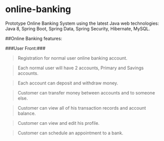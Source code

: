# online-banking
Prototype Online Banking System using the latest Java web technologies: Java 8, Spring Boot, Spring Data, Spring Security, Hibernate, MySQL.

##Online Banking features:

###User Front:###
>Registration for normal user online banking account.

>Each normal user will have 2 accounts, Primary and Savings accounts.

>Each account can deposit and withdraw money.

>Customer can transfer money between accounts and to someone else.

>Customer can view all of his transaction records and account balance.

>Customer can view and edit his profile.

>Customer can schedule an appointment to a bank.
